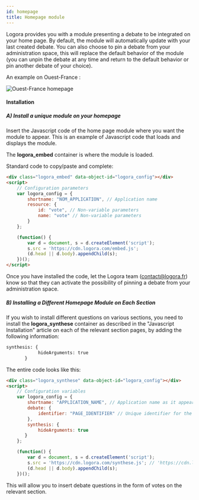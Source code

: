 ```yaml
---
id: homepage
title: Homepage module
---
```


Logora provides you with a module presenting a debate to be integrated on your home page. By default, the module will automatically update with your last created debate. You can also choose to pin a debate from your administration space, this will replace the default behavior of the module (you can unpin the debate at any time and return to the default behavior or pin another debate of your choice).

An example on Ouest-France : 

![Ouest-France homepage](/img/ouest-france-homepage.png)

#### Installation

##### A) Install a unique module on your homepage

Insert the Javascript code of the home page module where you want the module to appear. This is an example of Javascript code that loads and displays the module.

The **logora_embed** container is where the module is loaded.

Standard code to copy/paste and complete:

```html
<div class="logora_embed" data-object-id="logora_config"></div>
<script>
    // Configuration parameters
    var logora_config = {
        shortname: "NOM_APPLICATION", // Application name 
        resource: {
            id: "vote", // Non-variable parameters
            name: "vote" // Non-variable parameters
        }
    };

    (function() {
        var d = document, s = d.createElement('script');
        s.src = 'https://cdn.logora.com/embed.js';
        (d.head || d.body).appendChild(s);
    })();
</script>
```

Once you have installed the code, let the Logora team (contact@logora.fr) know so that they can activate the possibility of pinning a debate from your administration space. 

##### B) Installing a Different Homepage Module on Each Section

If you wish to install different questions on various sections, you need to install the **logora_synthese** container as described in the "Javascript Installation" article on each of the relevant section pages, by adding the following information:

```html
synthesis: {
            hideArguments: true
       }
```

The entire code looks like this:

```html
<div class="logora_synthese" data-object-id="logora_config"></div>
<script>
    // Configuration variables
    var logora_config = {
        shortname: "APPLICATION_NAME", // Application name as it appears in your administration area
        debate: {
            identifier: "PAGE_IDENTIFIER" // Unique identifier for the page
        },
        synthesis: {
            hideArguments: true
       }
    };

    (function() {
        var d = document, s = d.createElement('script');
        s.src = 'https://cdn.logora.com/synthese.js'; // 'https://cdn.logora.com/widget.js' for the widget
        (d.head || d.body).appendChild(s);
    })();
```

This will allow you to insert debate questions in the form of votes on the relevant section.
